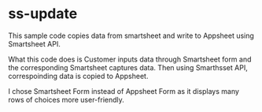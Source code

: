 # ss-update
This sample code copies data from smartsheet and write to Appsheet using Smartsheet API.

What this code does is
Customer inputs data through Smartsheet form and the corresponding Smartsheet captures data.
Then using Smarthsset API, correspoinding data is copied to Appsheet.

I chose Smartsheet Form instead of Appsheet Form as it displays many rows of choices more user-friendly.
